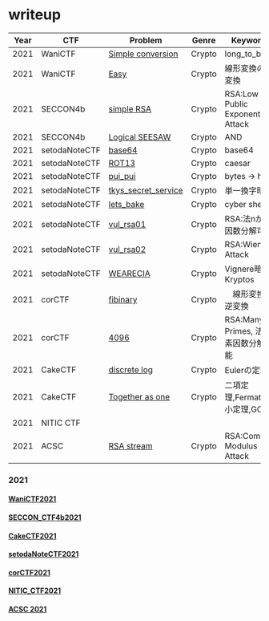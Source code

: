 # writeup

| Year | CTF | Problem | Genre | Keywords | 
| ---- | --- | ------- | ----- | -------- |
| 2021 | WaniCTF | [Simple conversion](https://hackmd.io/2FtD4pwRRbKcGLlYVm2Y6Q) | Crypto | long_to_bytes |
| 2021 | WaniCTF | [Easy](https://hackmd.io/k8Bcg2VyRE6g7-b-JrodhA?view) | Crypto | 線形変換の逆変換 |
| 2021 | SECCON4b | [simple RSA](https://hackmd.io/awi_YqAMTUirLdZbKfPLWA?view) | Crypto | RSA:Low Public Exponent Attack |
| 2021 | SECCON4b | [Logical SEESAW](https://hackmd.io/keQIYnH3TDWoVWG58Tc0jQ) | Crypto | AND |
| 2021 | setodaNoteCTF | [base64](https://hackmd.io/@dikosec/SydcJWFfF) | Crypto | base64 |
| 2021 | setodaNoteCTF | [ROT13](https://hackmd.io/@dikosec/ryko1WYMK) | Crypto | caesar |
| 2021 | setodaNoteCTF | [pui_pui](https://hackmd.io/@dikosec/rJSoJWYGt) | Crypto | bytes -> hex |
| 2021 | setodaNoteCTF | [tkys_secret_service](https://hackmd.io/@dikosec/B1khyZKfY) | Crypto | 単一換字暗号 |
| 2021 | setodaNoteCTF | [lets_bake](https://hackmd.io/@dikosec/Bk0nkWKzF) | Crypto | cyber shef |
| 2021 | setodaNoteCTF | [vul_rsa01](https://hackmd.io/@dikosec/rkwa1-KMF) | Crypto | RSA:法nが素因数分解可能 |
| 2021 | setodaNoteCTF | [vul_rsa02](https://hackmd.io/@dikosec/H1TT1ZKGK) | Crypto | RSA:Wiener's Attack |
| 2021 | setodaNoteCTF | [WEARECIA](https://hackmd.io/@dikosec/B1P01bKzF) | Crypto | Vignere暗号, Kryptos |
| 2021 | corCTF | [fibinary](https://hackmd.io/@dikosec/rJuPSnEbK) | Crypto |　線形変換の逆変換 |
| 2021 | corCTF | [4096](https://hackmd.io/@dikosec/ByCKrpEZF) | Crypto | RSA:Many Primes, 法nが素因数分解可能 |
| 2021 | CakeCTF | [discrete log](https://hackmd.io/@dikosec/H1XK_R_WF) | Crypto | Eulerの定理 |
| 2021 | CakeCTF | [Together as one](https://hackmd.io/@dikosec/ry3CFnkfK) | Crypto | 二項定理,Fermatの小定理,GCD |
| 2021 | NITIC CTF | | | |
| 2021 | ACSC | [RSA stream](https://hackmd.io/@dikosec/S1aoO0NmY) | Crypto | RSA:Common Modulus Attack |


### 2021
#### [WaniCTF2021](https://github.com/dikosec/writeup/blob/main/2021/WaniCTF2021.md)
#### [SECCON_CTF4b2021](https://github.com/dikosec/writeup/blob/main/2021/SECCON_CTF4B2021.md)
#### [CakeCTF2021](https://github.com/dikosec/writeup/blob/main/2021/CakeCTF2021.md)
#### [setodaNoteCTF2021](https://github.com/dikosec/writeup/blob/main/2021/setodaNoteCTF2021.md)
#### [corCTF2021](https://github.com/dikosec/writeup/blob/main/2021/corCTF2021.md)
#### [NITIC_CTF2021](https://github.com/dikosec/writeup/blob/main/2021/NITIC_CTF2021.md)
#### [ACSC 2021](https://github.com/dikosec/writeup/blob/main/2021/acsc.md)
